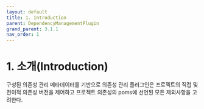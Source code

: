 ```yaml
---
layout: default
title: 1. Introduction
parent: DependencyManagementPlugin
grand_parent: 3.1.1
nav_order: 1
---
```


# 1. 소개(Introduction)
구성된 의존성 관리 메타데이터를 기반으로 의존성 관리 플러그인은 프로젝트의 직접 및 전이적 의존성 버전을 제어하고 프로젝트 의존성의 poms에 선언된 모든 제외사항을 고려한다.

